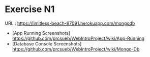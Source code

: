 # Exercise N1
URL : https://limitless-beach-87091.herokuapp.com/mongodb
* [App Running Screenshots] https://github.com/prcsueb/WebIntroProject/wiki/App-Running
* [Database Console Screenshots] https://github.com/prcsueb/WebIntroProject/wiki/Mongo-Db
